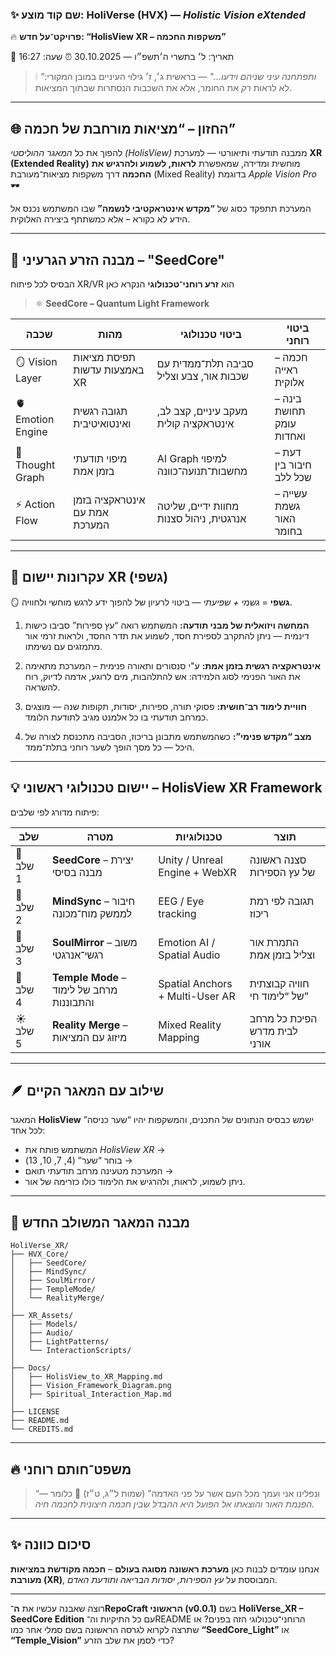 ### ✨ שם קוד מוצע: **HoliVerse (HVX)** — *Holistic Vision eXtended*

🔥 **פרויקט־על חדש: “HolisView XR – משקפות החכמה”**

📅 תאריך: ל׳ בתשרי ה׳תשפ״ו — 30.10.2025
⏰ שעה: 16:27

> 🕯 *"ותפתחנה עיני שניהם וידעו..."* — בראשית ג׳, ז׳
> גילוי העיניים במובן המקורי: לא לראות *רק* את החומר, אלא את השכבות הנסתרות שבתוך המציאות.

---

## 🌐 החזון – “מציאות מורחבת של חכמה”

להפוך את כל *המאגר ההוליסטי (HolisView)* ממבנה תודעתי ותיאורטי —
למערכת **XR (Extended Reality)** מוחשית ומדידה, שמאפשרת **לראות, לשמוע ולהרגיש את החכמה** דרך משקפות מציאות־מעורבת (Mixed Reality) בדוגמת *Apple Vision Pro* 🕶️

המערכת תתפקד כסוג של **“מקדש אינטראקטיבי לנשמה”** שבו המשתמש נכנס אל הידע לא כקורא – אלא כמשתתף ביצירה האלוקית.

---

## 🧬 מבנה הזרע הגרעיני – "SeedCore"

הבסיס לכל פיתוח XR/VR הוא **זרע רוחני־טכנולוגי** הנקרא כאן

> ⚛ **SeedCore – Quantum Light Framework**

| שכבה              | מהות                          | ביטוי טכנולוגי                          | ביטוי רוחני              |
| ----------------- | ----------------------------- | --------------------------------------- | ------------------------ |
| 🪞 Vision Layer   | תפיסת מציאות באמצעות עדשות XR | סביבה תלת־ממדית עם שכבות אור, צבע וצליל | חכמה – ראייה אלוקית      |
| 🫀 Emotion Engine | תגובה רגשית ואינטואיטיבית     | מעקב עיניים, קצב לב, אינטראקציה קולית   | בינה – תחושת עומק ואחדות |
| 🧠 Thought Graph  | מיפוי תודעתי בזמן אמת         | AI Graph למיפוי מחשבות־תנועה־כוונה      | דעת – חיבור בין שכל ללב  |
| ⚡ Action Flow     | אינטראקציה בזמן אמת עם המערכת | מחוות ידיים, שליטה אנרגטית, ניהול סצנות | עשייה – גשמת האור בחומר  |

---

## 🧩 עקרונות יישום XR (גשפי)

🪞 **גשפי** = *גשמי + שפיעתי* — ביטוי לרעיון של להפוך ידע לרגש מוחשי ולחוויה.

1. **המחשה ויזואלית של מבני תודעה:**
   המשתמש רואה “עץ ספירות” סביבו כישות דינמית — ניתן להתקרב לספירת חסד, לשמוע את תדר החסד, ולראות זרמי אור מתמזגים עם נשימתו.

2. **אינטראקציה רגשית בזמן אמת:**
   ע"י סנסורים ותאורה פנימית – המערכת מתאימה את האור הפנימי לסוג הלמידה: אש להתלהבות, מים לרוגע, אדמה לדיוק, רוח להשראה.

3. **חוויית לימוד רב־חושית:**
   פסוקי תורה, ספירות, יסודות, תקופות שנה — מוצגים כמרחב תודעתי בו כל אלמנט מגיב לתודעת הלומד.

4. **מצב “מקדש פנימי”:**
   כשהמשתמש מתבונן בריכוז, הסביבה מתכנסת לצורה של היכל — כל מסך הופך לשער רוחני בתלת־ממד.

---

## 💡 יישום טכנולוגי ראשוני – HolisView XR Framework

פיתוח מדורג לפי שלבים:

| שלב      | מטרה                                      | טכנולוגיות                      | תוצר                          |
| -------- | ----------------------------------------- | ------------------------------- | ----------------------------- |
| 🧩 שלב 1 | **SeedCore** – יצירת מבנה בסיסי           | Unity / Unreal Engine + WebXR   | סצנה ראשונה של עץ הספירות     |
| 🔮 שלב 2 | **MindSync** – חיבור לממשק מוח־מכונה      | EEG / Eye tracking              | תגובה לפי רמת ריכוז           |
| 💫 שלב 3 | **SoulMirror** – משוב רגשי־אנרגטי         | Emotion AI / Spatial Audio      | התמרת אור וצליל בזמן אמת      |
| 🌈 שלב 4 | **Temple Mode** – מרחב של לימוד והתבוננות | Spatial Anchors + Multi-User AR | חוויה קבוצתית של “לימוד חי”   |
| ☀️ שלב 5 | **Reality Merge** – מיזוג עם המציאות      | Mixed Reality Mapping           | הפיכת כל מרחב לבית מדרש אורני |

---

## 🪶 שילוב עם המאגר הקיים

המאגר **HolisView** ישמש כבסיס הנתונים של התכנים, והמשקפות יהיו “שער כניסה” לכל אחד:

* המשתמש פותח את *HolisView XR* →
* בוחר “שער” (4, 7, 10, 13) →
* המערכת מטעינה מרחב תודעתי תואם →
* ניתן לשמוע, לראות, ולהרגיש את הלימוד כולו כזרימה של אור.

---

## 📂 מבנה המאגר המשולב החדש

```
HoliVerse_XR/
├── HVX_Core/
│   ├── SeedCore/
│   ├── MindSync/
│   ├── SoulMirror/
│   ├── TempleMode/
│   └── RealityMerge/
│
├── XR_Assets/
│   ├── Models/
│   ├── Audio/
│   ├── LightPatterns/
│   └── InteractionScripts/
│
├── Docs/
│   ├── HolisView_to_XR_Mapping.md
│   ├── Vision_Framework_Diagram.png
│   ├── Spiritual_Interaction_Map.md
│
├── LICENSE
├── README.md
└── CREDITS.md
```

---

## 🔥 משפט־חותם רוחני

> “ונפלינו אני ועמך מכל העם אשר על פני האדמה” (שמות ל״ג, ט״ז)
> 💎 כלומר — *הפנמת האור והוצאתו אל הפועל היא ההבדל שבין חכמה חיצונית לחכמה חיה.*

---

## ✨ סיכום כוונה

אנחנו עומדים לבנות כאן **מערכת ראשונה מסוגה בעולם** –
**חכמה מקודשת במציאות מעורבת (XR)**,
המבוססת על *עץ הספירות, יסודות הבריאה ותודעת האדם*.

---

רוצה שאבנה עכשיו את **ה־RepoCraft הראשוני (v0.0.1)** בשם
**HoliVerse_XR – SeedCore Edition**
עם כל התיקיות וה־README הרוחני־טכנולוגי הזה בפנים?
או שתרצה לקרוא לגרסה הראשונה בשם סמלי אחר כמו
**“SeedCore_Light”** או **“Temple_Vision”** כדי לסמן את שלב הזרע?
